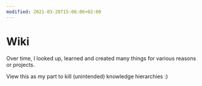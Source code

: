 ```yaml
---
modified: 2021-03-28T15:06:06+02:00
---
```


# Wiki

Over time, I looked up, learned and created many things for various reasons or projects.

View this as my part to kill (unintended) knowledge hierarchies :)